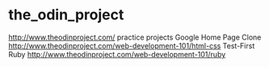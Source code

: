 # the_odin_project
http://www.theodinproject.com/ practice projects
Google Home Page Clone http://www.theodinproject.com/web-development-101/html-css
Test-First Ruby http://www.theodinproject.com/web-development-101/ruby